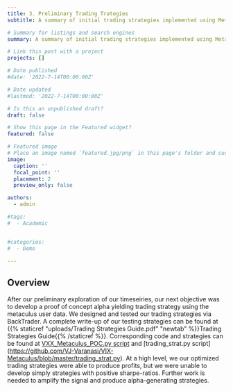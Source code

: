 ```yaml
---
title: 3. Preliminary Trading Trategies
subtitle: A summary of initial trading strategies implemented using Metaculus User Data

# Summary for listings and search engines
summary: A summary of initial trading strategies implemented using Metaculus User Data

# Link this post with a project
projects: []

# Date published
#date: '2022-7-14T00:00:00Z'

# Date updated
#lastmod: '2022-7-14T00:00:00Z'

# Is this an unpublished draft?
draft: false

# Show this page in the Featured widget?
featured: false

# Featured image
# Place an image named `featured.jpg/png` in this page's folder and customize its options here.
image:
  caption: ''
  focal_point: ''
  placement: 2
  preview_only: false

authors:
  - admin

#tags:
#  - Academic


#categories:
#  - Demo

---
```


## Overview

After our preliminary exploration of our timeseiries, our next objective was to develop a proof of concept alpha yielding trading strategy using the metaculus user data. We designed and tested our trading strategies via BackTrader. A complete write-up of our testing strategies can be found at {{% staticref "uploads/Trading Strategies Guide.pdf" "newtab" %}}Trading Strategies Guide{{% /staticref %}}. Corresponding code and strategies can be found at [VXX_Metaculus_POC.py script](https://github.com/VJ-Varanasi/VIX-Metaculus/blob/master/VXX_Metaculus_POC.py) and [trading_strat.py script] (https://github.com/VJ-Varanasi/VIX-Metaculus/blob/master/trading_strat.py). At a high level, we our optimized trading strategies were able to produce profits, but we were unable to develop simply strategies with positive sharpe-ratios. Further work is needed to amplify the signal and produce alpha-generating strategies. 







